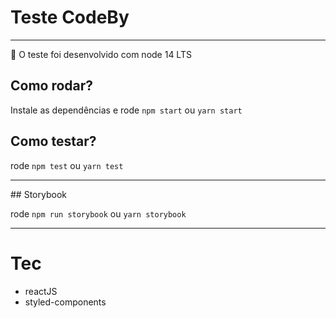 # Teste CodeBy

<hr>
📢 O teste foi desenvolvido com node 14 LTS

<br>

## Como rodar?

Instale as dependências e rode `npm start` ou `yarn start`

## Como testar?

rode `npm test` ou `yarn test`

<hr>
## Storybook

rode `npm run storybook` ou `yarn storybook`

<hr>

# Tec

- reactJS
- styled-components
